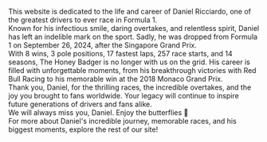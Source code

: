 This website is dedicated to the life and career of Daniel Ricciardo, one of the greatest drivers to ever race in Formula 1.
<br>
Known for his infectious smile, daring overtakes, and relentless spirit, Daniel has left an indelible mark on the sport. Sadly, he was dropped from Formula 1 on September 26, 2024, after the Singapore Grand Prix.
<br>
With 8 wins, 3 pole positions, 17 fastest laps, 257 race starts, and 14 seasons, The Honey Badger is no longer with us on the grid. His career is filled with unforgettable moments, from his breakthrough victories with Red Bull Racing to his memorable win at the 2018 Monaco Grand Prix.
<br>
Thank you, Daniel, for the thrilling races, the incredible overtakes, and the joy you brought to fans worldwide. Your legacy will continue to inspire future generations of drivers and fans alike.
<br>
We will always miss you, Daniel. Enjoy the butterflies 🦋
<br>
For more about Daniel's incredible journey, memorable races, and his biggest moments, explore the rest of our site!
